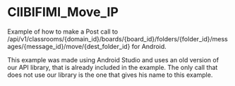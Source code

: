 ClIBIFIMI_Move_IP
===================

Example of how to make a Post call to /api/v1/classrooms/{domain_id}/boards/{board_id}/folders/{folder_id}/messages/{message_id}/move/{dest_folder_id} for Android.

This example was made using Android Studio and uses an old version of our API library, that is already included in the example. The only call that does not use our library is the one that gives his name to this example.




